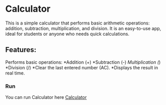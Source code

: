 # Calculator

This is a simple calculator that performs basic arithmetic operations: addition, subtraction, multiplication, and division. It is an easy-to-use app, ideal for students or anyone who needs quick calculations.

## Features:

Performs basic operations:
*Addition (+)
*Subtraction (-)
*Multiplication (*)
*Division (/)
*Clear the last entered number (AC).
*Displays the result in real time.

### Run
You can run Calculator here [Calculator](https://colapdavide.github.io/portfolio/Calculator/)
